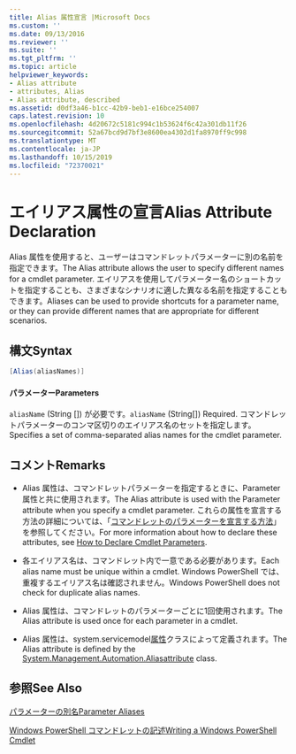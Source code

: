 ```yaml
---
title: Alias 属性宣言 |Microsoft Docs
ms.custom: ''
ms.date: 09/13/2016
ms.reviewer: ''
ms.suite: ''
ms.tgt_pltfrm: ''
ms.topic: article
helpviewer_keywords:
- Alias attribute
- attributes, Alias
- Alias attribute, described
ms.assetid: d0df3a46-b1cc-42b9-beb1-e16bce254007
caps.latest.revision: 10
ms.openlocfilehash: 4d20672c5181c994c1b53624f6c42a301db11f26
ms.sourcegitcommit: 52a67bcd9d7bf3e8600ea4302d1fa8970ff9c998
ms.translationtype: MT
ms.contentlocale: ja-JP
ms.lasthandoff: 10/15/2019
ms.locfileid: "72370021"
---
```

# <a name="alias-attribute-declaration"></a><span data-ttu-id="8660b-102">エイリアス属性の宣言</span><span class="sxs-lookup"><span data-stu-id="8660b-102">Alias Attribute Declaration</span></span>

<span data-ttu-id="8660b-103">Alias 属性を使用すると、ユーザーはコマンドレットパラメーターに別の名前を指定できます。</span><span class="sxs-lookup"><span data-stu-id="8660b-103">The Alias attribute allows the user to specify different names for a cmdlet parameter.</span></span> <span data-ttu-id="8660b-104">エイリアスを使用してパラメーター名のショートカットを指定することも、さまざまなシナリオに適した異なる名前を指定することもできます。</span><span class="sxs-lookup"><span data-stu-id="8660b-104">Aliases can be used to provide shortcuts for a parameter name, or they can provide different names that are appropriate for different scenarios.</span></span>

## <a name="syntax"></a><span data-ttu-id="8660b-105">構文</span><span class="sxs-lookup"><span data-stu-id="8660b-105">Syntax</span></span>

```csharp
[Alias(aliasNames)]
```

#### <a name="parameters"></a><span data-ttu-id="8660b-106">パラメーター</span><span class="sxs-lookup"><span data-stu-id="8660b-106">Parameters</span></span>

<span data-ttu-id="8660b-107">`aliasName` (String []) が必要です。</span><span class="sxs-lookup"><span data-stu-id="8660b-107">`aliasName` (String[]) Required.</span></span> <span data-ttu-id="8660b-108">コマンドレットパラメーターのコンマ区切りのエイリアス名のセットを指定します。</span><span class="sxs-lookup"><span data-stu-id="8660b-108">Specifies a set of comma-separated alias names for the cmdlet parameter.</span></span>

## <a name="remarks"></a><span data-ttu-id="8660b-109">コメント</span><span class="sxs-lookup"><span data-stu-id="8660b-109">Remarks</span></span>

- <span data-ttu-id="8660b-110">Alias 属性は、コマンドレットパラメーターを指定するときに、Parameter 属性と共に使用されます。</span><span class="sxs-lookup"><span data-stu-id="8660b-110">The Alias attribute is used with the Parameter attribute when you specify a cmdlet parameter.</span></span> <span data-ttu-id="8660b-111">これらの属性を宣言する方法の詳細については、「[コマンドレットのパラメーターを宣言する方法](./how-to-declare-cmdlet-parameters.md)」を参照してください。</span><span class="sxs-lookup"><span data-stu-id="8660b-111">For more information about how to declare these attributes, see [How to Declare Cmdlet Parameters](./how-to-declare-cmdlet-parameters.md).</span></span>

- <span data-ttu-id="8660b-112">各エイリアス名は、コマンドレット内で一意である必要があります。</span><span class="sxs-lookup"><span data-stu-id="8660b-112">Each alias name must be unique within a cmdlet.</span></span> <span data-ttu-id="8660b-113">Windows PowerShell では、重複するエイリアス名は確認されません。</span><span class="sxs-lookup"><span data-stu-id="8660b-113">Windows PowerShell does not check for duplicate alias names.</span></span>

- <span data-ttu-id="8660b-114">Alias 属性は、コマンドレットのパラメーターごとに1回使用されます。</span><span class="sxs-lookup"><span data-stu-id="8660b-114">The Alias attribute is used once for each parameter in a cmdlet.</span></span>

- <span data-ttu-id="8660b-115">Alias 属性は、system.servicemodel[属性](/dotnet/api/System.Management.Automation.AliasAttribute)クラスによって定義されます。</span><span class="sxs-lookup"><span data-stu-id="8660b-115">The Alias attribute is defined by the [System.Management.Automation.Aliasattribute](/dotnet/api/System.Management.Automation.AliasAttribute) class.</span></span>

## <a name="see-also"></a><span data-ttu-id="8660b-116">参照</span><span class="sxs-lookup"><span data-stu-id="8660b-116">See Also</span></span>

[<span data-ttu-id="8660b-117">パラメーターの別名</span><span class="sxs-lookup"><span data-stu-id="8660b-117">Parameter Aliases</span></span>](./parameter-aliases.md)

[<span data-ttu-id="8660b-118">Windows PowerShell コマンドレットの記述</span><span class="sxs-lookup"><span data-stu-id="8660b-118">Writing a Windows PowerShell Cmdlet</span></span>](./writing-a-windows-powershell-cmdlet.md)
